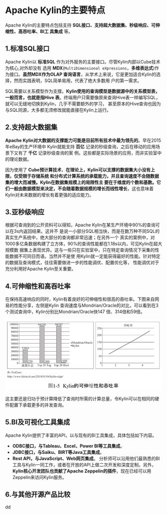 Apache Kylin的主要特点
================================================================================
Apache Kylin的主要特点包括支持 **SQL接口、支持超大数据集、秒级响应、可伸缩性、高吞吐率、BI工
具集成** 等。

## 1.标准SQL接口
Apache Kylin以 **标准SQL** 作为对外服务的主要接口。尽管Kylin内部以Cube技术为核心,对外却没有
选用 **MDX**(`MultiDimensional eXpressions`，**多维表达式**)作为接口。**虽然MDX作为OLAP
查询语言**，从学术上来说，它是更加适合Kylin的选择，然而实践表明，SQL简单易用，代表了绝大多数用
户的第一需求。

SQL需要以关系模型作为支撑。**Kylin使用的查询模型是数据源中的关系模型表，一般而言，也就是指Hive
表**。终端用户只需要像原来查询Hive表一样编写SQL，就可以无缝地切换到Kylin，几乎不需要额外的学习，
甚至原本的Hive查询也因为与SQL同源，大多都无须修改就能直接在Kylin上运行。

## 2.支持超大数据集
**Apache Kylin对大数据的支撑能力可能是目前所有技术中最为领先的**。早在2015年eBay的生产环境中
Kylin就能支持 **百亿** 记录的秒级查询，之后在移动的应用场景下又有了 **千亿** 记录秒级查询的案
例。这些都是实际场景的应用，而非实验室中的理论数据。

因为使用了 **Cube预计算技术**，**在理论上，Kylin可以支撑的数据集大小没有上限，仅受限于存储系统
和分布式计算系统的承载能力，并且查询速度不会随数据集的增大而减慢。Kylin在数据集规模上的局限性主
要在于维度的个数和基数。它们一般由数据模型来决定，不会随着数据规模的增长而线性增长**，这也意味着
Kylin对未来数据的增长有着更强的适应能力。

## 3.亚秒级响应
根据可查询到的公开资料可以得知，Apache Kylin在某生产环境中90%的查询可以在3s内返回结果。这并不
是说一小部分SQL相当快，而是在数万种不同SQL的真实生产系统中，绝大部分的查询都非常迅速；在另外一个
真实的案例中，对1000多亿条数据构建了立方体，90%的查询性能都在1.18s以内，可见Kylin在超大规模数
据集上表现优异。这与一些只在实验室中，只在特定查询情况下采集的性能数据不可同日而语。当然并不是使
用Kylin就一定能获得最好的性能。针对特定的数据及查询模式，往往需要做进一步的性能调优、配置优化等，
性能调优对于充分利用好Apache Kylin至关重要。

## 4.可伸缩性和高吞吐率
在保持高速响应的同时，Kylin有着良好的可伸缩性和很高的吞吐率。下图来自网易的性能分享，左侧是Kylin
查询速度与Mondrian/Oracle的对比，可以看到在3个测试查询中，Kylin分别比Mondrian/Oracle快147
倍、314倍和59倍。

![kylin可伸缩性和高吞吐率](img/3.png)

这主要还是归功于预计算降低了查询时所需的计算总量，令Kylin可以在相同的硬件配置下承载更多的并发查询。

## 5.BI及可视化工具集成
Apache Kylin提供了丰富的API，以与现有的BI工具集成，具体包括如下内容。
+ **ODBC接口，与Tableau、Excel、Power BI等工具集成**。
+ **JDBC接口，与Saiku、BIRT等Java工具集成**。
+ **Rest API，与JavaScript、Web网页集成**。
分析师可以沿用他们最熟悉的BI工具与Kylin一同工作，或者在开放的API上做二次开发和深度定制。另外，
**Kylin核心开发团队也贡献了Apache Zeppelin的插件**，现在已经可以用Zeppelin来访问Kylin服务。

## 6.与其他开源产品比较





































dd
